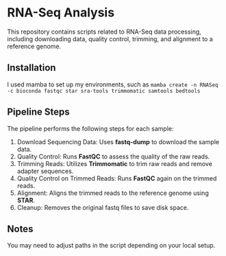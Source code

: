 # RNA-Seq Analysis
This repository contains scripts related to RNA-Seq data processing, including downloading data, quality control, trimming, and alignment to a reference genome.

## Installation
I used mamba to set up my environments, such as 
`mamba create -n RNASeq -c bioconda fastqc star sra-tools trimmomatic samtools bedtools`

## Pipeline Steps
The pipeline performs the following steps for each sample:
1. Download Sequencing Data: Uses **fastq-dump** to download the sample data.
2. Quality Control: Runs **FastQC** to assess the quality of the raw reads.
3. Trimming Reads: Utilizes **Trimmomatic** to trim raw reads and remove adapter sequences.
4. Quality Control on Trimmed Reads: Runs **FastQC** again on the trimmed reads.
5. Alignment: Aligns the trimmed reads to the reference genome using **STAR**.
6. Cleanup: Removes the original fastq files to save disk space.

## Notes
You may need to adjust paths in the script depending on your local setup.
